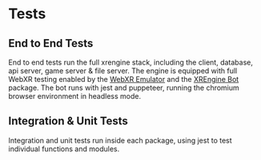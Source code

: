 # Tests

## End to End Tests

End to end tests run the full xrengine stack, including the client, database, api server, game server & file server. The engine is equipped with full WebXR testing enabled by the [WebXR Emulator](https://github.com/MozillaReality/WebXR-emulator-extension) and the [XREngine Bot](/packages/bot/) package. The bot runs with jest and puppeteer, running the chromium browser environment in headless mode.

## Integration & Unit Tests

Integration and unit tests run inside each package, using jest to test individual functions and modules.